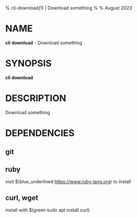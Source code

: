 % cli-download(1) | Download something
% 
% August 2023

NAME
==================================================

**cli download** - Download something

SYNOPSIS
==================================================

**cli download**

DESCRIPTION
==================================================

Download something


DEPENDENCIES
==================================================

git
--------------------------------------------------


ruby
--------------------------------------------------

visit $(blue_underlined https://www.ruby-lang.org) to install


curl, wget
--------------------------------------------------

install with $(green sudo apt install curl)



